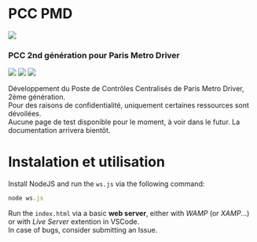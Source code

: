# PCC PMD
<img src="https://img.shields.io/badge/version-alpha%203-informational?style=plastic"> <br>
### PCC 2nd génération pour Paris Metro Driver <br>
<a href="https://github.com/lapatatedouce59/pcc_pmd/commits/master"><img src="https://img.shields.io/github/last-commit/lapatatedouce59/pcc_pmd?style=plastic"></a> <a href="https://github.com/lapatatedouce59/pcc_pmd/issues"><img src="https://img.shields.io/github/issues-raw/lapatatedouce59/pcc_pmd?style=plastic"></a> <a href="https://github.com/lapatatedouce59/pcc_pmd/pulls"><img src="https://img.shields.io/github/issues-pr-raw/lapatatedouce59/pcc_pmd?style=plastic"></a> <br>

Développement du Poste de Contrôles Centralisés de Paris Metro Driver, 2ème génération. <br>
Pour des raisons de confidentialité, uniquement certaines ressources sont dévoilées.<br>
Aucune page de test disponible pour le moment, à voir dans le futur.
La documentation arrivera bientôt.

# Instalation et utilisation

Install NodeJS and run the `ws.js` via the following command:
```js
node ws.js
```
Run the `index.html` via a basic **web server**, either with *WAMP* (or *XAMP*...) or with *Live Server* extention in VSCode. <br>
In case of bugs, consider submitting an Issue.

``````
